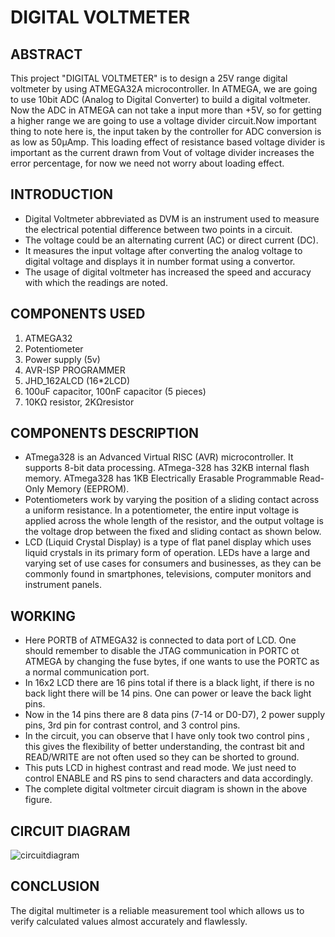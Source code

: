 # DIGITAL VOLTMETER
## ABSTRACT
This project "DIGITAL VOLTMETER" is to design a 25V range digital voltmeter by using ATMEGA32A microcontroller. In ATMEGA, we are going to use 10bit ADC (Analog to Digital Converter) to build a digital voltmeter. Now the ADC in ATMEGA can not take a input more than +5V, so for getting a higher range we are going to use a voltage divider circuit.Now important thing to note here is, the input taken by the controller for ADC conversion is as low as 50µAmp. This loading effect of resistance based voltage divider is important as the current drawn from Vout of voltage divider increases the error percentage, for now we need not worry about loading effect.
## INTRODUCTION
* Digital Voltmeter abbreviated as DVM is an instrument used to measure the electrical potential difference between two points in a circuit.
* The voltage could be an alternating current (AC) or direct current (DC).
* It measures the input voltage after converting the analog voltage to digital voltage and displays it in number format using a convertor.
* The usage of digital voltmeter has increased the speed and accuracy with which the readings are noted.
## COMPONENTS USED
1. ATMEGA32
2. Potentiometer
3. Power supply (5v)
4. AVR-ISP PROGRAMMER
5. JHD_162ALCD (16*2LCD)
6. 100uF capacitor, 100nF capacitor (5 pieces)
7. 10KΩ resistor, 2KΩresistor
## COMPONENTS DESCRIPTION
* ATmega328 is an Advanced Virtual RISC (AVR) microcontroller. It supports 8-bit data processing. ATmega-328 has 32KB internal flash memory. ATmega328 has 1KB Electrically Erasable Programmable Read-Only Memory (EEPROM).
* Potentiometers work by varying the position of a sliding contact across a uniform resistance. In a potentiometer, the entire input voltage is applied across the whole length of the resistor, and the output voltage is the voltage drop between the fixed and sliding contact as shown below.
* LCD (Liquid Crystal Display) is a type of flat panel display which uses liquid crystals in its primary form of operation. LEDs have a large and varying set of use cases for consumers and businesses, as they can be commonly found in smartphones, televisions, computer monitors and instrument panels.
## WORKING 
* Here PORTB of ATMEGA32 is connected to data port of LCD. One should remember to disable the JTAG communication in PORTC ot ATMEGA by changing the fuse bytes, if one wants to use the PORTC as a normal communication port. 
* In 16x2 LCD there are 16 pins total if there is a black light, if there is no back light there will be 14 pins. One can power or leave the back light pins. 
* Now in the 14 pins there are 8 data pins (7-14 or D0-D7), 2 power supply pins, 3rd pin for contrast control, and 3 control pins.
* In the circuit, you can observe that I have only took two control pins , this gives the flexibility of better understanding, the contrast bit and READ/WRITE are not often used so they can be shorted to ground. 
* This puts LCD in highest contrast and read mode. We just need to control ENABLE and RS pins to send characters and data accordingly.
* The complete digital voltmeter circuit diagram is shown in the above figure.
## CIRCUIT DIAGRAM
![circuitdiagram](https://user-images.githubusercontent.com/93831316/164976445-dcc07936-4e17-443f-9c5f-eee9007fd580.png)
## CONCLUSION
The digital multimeter is a reliable measurement tool which allows us to verify calculated values almost accurately and flawlessly.


 
